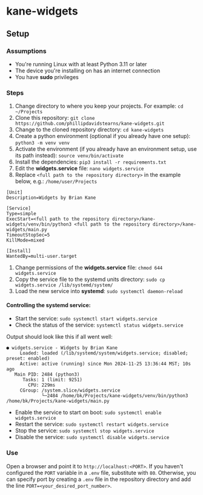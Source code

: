 # kane-widgets

## Setup

### Assumptions

* You're running Linux with at least Python 3.11 or later
* The device you're installing on has an internet connection
* You have **sudo** privileges

### Steps

1. Change directory to where you keep your projects. For example: `cd ~/Projects`
1. Clone this repository: `git clone https://github.com/phillipdavidstearns/kane-widgets.git`
1. Change to the cloned repository directory: `cd kane-widgets`
1. Create a python environment (optional if you already have one setup): `python3 -m venv venv`
1. Activate the environment (if you already have an environment setup, use its path instead): `source venv/bin/activate`
1. Install the dependencies: `pip3 install -r requirements.txt`
1. Edit the **widgets.service** file: `nano widgets.service`
1. Replace `<full path to the repository directory>` in the example below, e.g.: `/home/user/Projects`

```
[Unit]
Description=Widgets by Brian Kane

[Service]
Type=simple
ExecStart=<full path to the repository directory>/kane-widgets/venv/bin/python3 <full path to the repository directory>/kane-widgets/main.py
TimeoutStopSec=5
KillMode=mixed

[Install]
WantedBy=multi-user.target
```
1. Change permissions of the **widgets.service** file: `chmod 644 widgets.service`
1. Copy the service file to the systemd units directory: `sudo cp widgets.service /lib/systemd/system/`
1. Load the new service into **systemd**: `sudo systemctl daemon-reload`

#### Controlling the systemd service:

* Start the service: `sudo systemctl start widgets.service`
* Check the status of the service: `systemctl status widgets.service`

Output should look like this if all went well:

```
● widgets.service - Widgets by Brian Kane
     Loaded: loaded (/lib/systemd/system/widgets.service; disabled; preset: enabled)
     Active: active (running) since Mon 2024-11-25 13:36:44 MST; 10s ago
   Main PID: 2484 (python3)
      Tasks: 1 (limit: 9251)
        CPU: 229ms
     CGroup: /system.slice/widgets.service
             └─2484 /home/bk/Projects/kane-widgets/venv/bin/python3 /home/bk/Projects/kane-widgets/main.py
```

* Enable the service to start on boot: `sudo systemctl enable widgets.service`
* Restart the service: `sudo systemctl restart widgets.service`
* Stop the service: `sudo systemctl stop widgets.service`
* Disable the service: `sudo systemctl disable widgets.service`

### Use

Open a browser and point it to `http://localhost:<PORT>`. If you haven't configured the `PORT` variable in a `.env` file, substitute with `80`. Otherwise, you can specify port by creating a `.env` file in the repository directory and add the line `PORT=<your_desired_port_number>`.